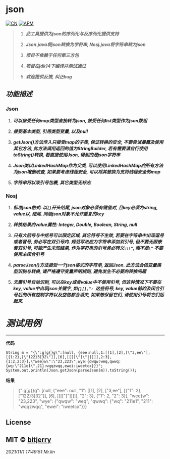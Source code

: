 # json
[![CN](https://img.shields.io/badge/Language-English-blue)](https://github.com/bitjerry/json/blob/main/README.md)
[![APM](https://img.shields.io/badge/license-MIT-2345.svg)](https://github.com/bitjerry/json)

>1. ***此工具提供为json的序列化与反序列化提供支持***
>
> 2. ***Json.java将json转换为字符串, Nosj.java将字符串转为json***
>
> 3. ***项目不依赖于任何第三方包***
>
> 4. ***项目在jdk14下编译并测试通过***
>
> 5. ***欢迎提供反馈, 纠正bug***

## _功能描述_

### Json

1. ***可以接受任何map类型直接转为json, 接受任何list类型作为json数组***

2. ***接受基本类型, 引用类型变量, 以及null***

3. ***getJson()方法传入只接受map的子类, 保证转换的安全, 不要尝试暴露及使用其它方法, 此方法调用返回的值为StringBuilder, 若有需要请自行使用toString()转换, 若直接使用Json, 得到的是json字符串***

4. ***Json类以LinkedHashMap作为父类, 可以使用LinkedHashMap的所有方法为json增删改查, 如果要考虑线程安全, 可以将其替换为支持线程安全的map***

5. ***字符串将以双引号包裹, 其它类型无标志***

### Nosj

1. ***标准json格式: 以`{}`开头结尾, json对象必须有键值对, 且key必须为string, value以, 结尾. 同级json对象不允许重复的key***

2. ***转换结果的value属性: Integer, Double, Boolean, String, null***

3. ***只有大括号与中括号可以限定区域, 其它符号不生效, 若要在字符串中出现逗号或者冒号, 务必写在双引号内. 规范写法应为字符串添加双引号, 但不要无限嵌套双引号, 可能产生未知结果, 作为字符串的引号务必转义`\\\"`, 而不是`\"` 不要使用未闭合引号***

4. ***parseJson()方法接受一个json格式的字符串, 返回Json. 此方法会做变量类型识别与转换, 请严格遵守变量声明规则, 避免发生不必要的转换问题***

5. ***无需引号自动识别, 可以在key或者value中不使用引号, 但这种情况下不要在key, value中出现json关键字, 如`{}[],": `这些符号, key, value前的及闭合引号后的所有控制字符以及空格都会消失, 如果想保留它们, 请使用引号将它们括起来.***

# _测试用例_
---
**代码**
```
String m = "{\":g[g{}g\":[null, {eee:null,1:[[1],[2],[\"3,ee\"],[{1:2},[\"122}3[32\"]],[6],[[[[\"]\"]]]]],2:3},{1:2,2:3}],\"wee}w\":\"23,223\",wye:{qwqw:weq,qwwq:{wq:\"211e1\",211:wqqzwqq,ewei:iweetcx}}}";
System.out.println(Json.getJson(parseJson(m)).toString());
```
**结果**
>{":g[g{}g": [null, {"eee": null, "1": [[1], [2], ["3,ee"], [{"1": 2}, ["122}3[32"]], [6], [[[["]"]]]]], "2": 3}, {"1": 2, "2": 3}], "wee}w": "23,223", "wye": {"qwqw": "weq", "qwwq": {"wq": "211e1", "211": "wqqzwqq", "ewei": "iweetcx"}}}

## License
MIT © [bitjerry](https://github.com/bitjerry/json/blob/main/LICENSE)
---
*2021/11/1 17:49:51*
*Mr.lin*